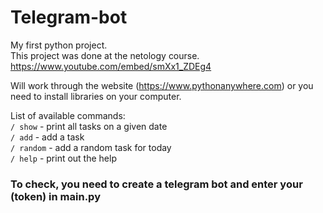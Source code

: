 # Telegram-bot  
My first python project.  
This project was done at the netology course.  
https://www.youtube.com/embed/smXx1_ZDEg4  

Will work through the website (https://www.pythonanywhere.com) or you need to install libraries on your computer.  

List of available commands:    
```/ show``` - print all tasks on a given date  
```/ add``` - add a task  
```/ random``` - add a random task for today  
```/ help``` - print out the help  

### To check, you need to create a telegram bot and enter your (token) in main.py 

